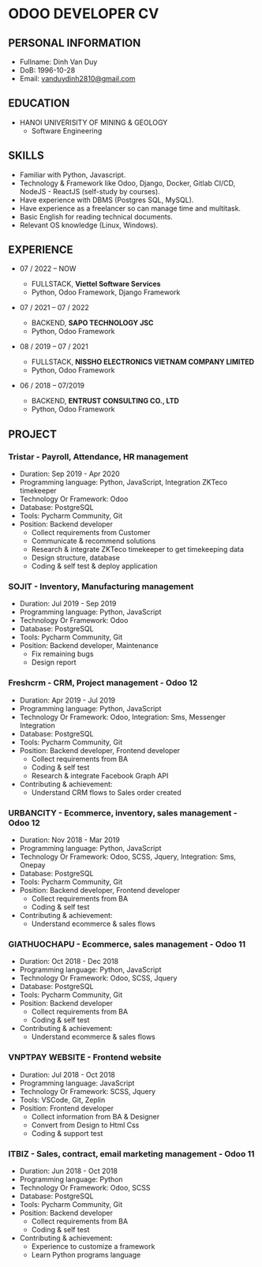 # ODOO DEVELOPER CV

## PERSONAL INFORMATION

- Fullname: Dinh Van Duy
- DoB: 1996-10-28
- Email: vanduydinh2810@gmail.com

## EDUCATION
- HANOI UNIVERISITY OF MINING & GEOLOGY
    - Software Engineering

## SKILLS
- Familiar with Python, Javascript.
- Technology & Framework like Odoo, Django, Docker, Gitlab CI/CD, NodeJS - ReactJS (self-study by courses).
- Have experience with DBMS (Postgres SQL, MySQL).
- Have experience as a freelancer so can manage time and multitask.
- Basic English for reading technical documents.
- Relevant OS knowledge (Linux, Windows).

## EXPERIENCE

- 07 / 2022 – NOW
    - FULLSTACK, **Viettel Software Services**
    - Python, Odoo Framework, Django Framework

- 07 / 2021 – 07 / 2022
    - BACKEND, **SAPO TECHNOLOGY JSC**
    - Python, Odoo Framework

- 08 / 2019 – 07 / 2021
    - FULLSTACK, **NISSHO ELECTRONICS VIETNAM COMPANY LIMITED**
    - Python, Odoo Framework

- 06 / 2018 – 07/2019
    - BACKEND, **ENTRUST CONSULTING CO., LTD**
    - Python, Odoo Framework

## PROJECT

### Tristar - Payroll, Attendance, HR management
- Duration: Sep 2019 - Apr 2020
- Programming language: Python, JavaScript, Integration ZKTeco timekeeper
- Technology Or Framework: Odoo
- Database: PostgreSQL
- Tools: Pycharm Community, Git
- Position: Backend developer
    - Collect requirements from Customer
    - Communicate & recommend solutions
    - Research & integrate ZKTeco timekeeper to get timekeeping data
    - Design structure, database
    - Coding & self test & deploy application

### SOJIT - Inventory, Manufacturing management
- Duration: Jul 2019 - Sep 2019
- Programming language: Python, JavaScript
- Technology Or Framework: Odoo
- Database: PostgreSQL
- Tools: Pycharm Community, Git
- Position: Backend developer, Maintenance
    - Fix remaining bugs
    - Design report

### Freshcrm - CRM, Project management - Odoo 12
- Duration: Apr 2019 - Jul 2019
- Programming language: Python, JavaScript
- Technology Or Framework: Odoo, Integration: Sms, Messenger Integration
- Database: PostgreSQL
- Tools: Pycharm Community, Git
- Position: Backend developer, Frontend developer
    - Collect requirements from BA
    - Coding & self test
    - Research & integrate Facebook Graph API
- Contributing & achievement:
    - Understand CRM flows to Sales order created

### URBANCITY - Ecommerce, inventory, sales management - Odoo 12
- Duration: Nov 2018 - Mar 2019
- Programming language: Python, JavaScript
- Technology Or Framework: Odoo, SCSS, Jquery, Integration: Sms, Onepay
- Database: PostgreSQL
- Tools: Pycharm Community, Git
- Position: Backend developer, Frontend developer
    - Collect requirements from BA
    - Coding & self test
- Contributing & achievement:
    - Understand ecommerce & sales flows

### GIATHUOCHAPU - Ecommerce, sales management - Odoo 11
- Duration: Oct 2018 - Dec 2018
- Programming language: Python, JavaScript
- Technology Or Framework: Odoo, SCSS, Jquery
- Database: PostgreSQL
- Tools: Pycharm Community, Git
- Position: Backend developer
    - Collect requirements from BA
    - Coding & self test
- Contributing & achievement:
    - Understand ecommerce & sales flows

### VNPTPAY WEBSITE - Frontend website
- Duration: Jul 2018 - Oct 2018
- Programming language: JavaScript
- Technology Or Framework: SCSS, Jquery
- Tools: VSCode, Git, Zeplin
- Position: Frontend developer
    - Collect information from BA & Designer
    - Convert from Design to Html Css
    - Coding & support test

### ITBIZ - Sales, contract, email marketing management - Odoo 11
- Duration: Jun 2018 - Oct 2018
- Programming language: Python
- Technology Or Framework: Odoo, SCSS
- Database: PostgreSQL
- Tools: Pycharm Community, Git
- Position: Backend developer
    - Collect requirements from BA
    - Coding & self test
- Contributing & achievement:
    - Experience to customize a framework
    - Learn Python programs language